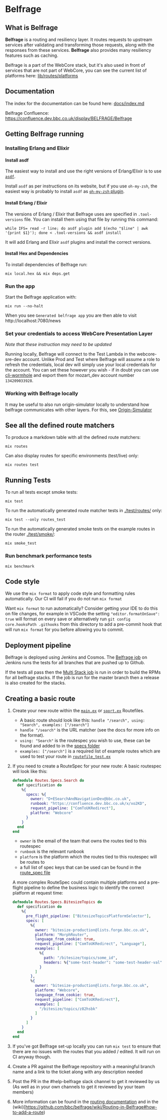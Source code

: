 # Belfrage
## What is Belfrage

__Belfrage__ is a routing and resiliency layer. It routes requests to upstream services after validating and transforming those requests, along with the responses from these services.  __Belfrage__ also provides many resiliency features such as caching.

Belfrage is a part of the WebCore stack, but it's also used in front of services that are not part of WebCore, you can see the current list of platforms here: [lib/routes/platforms](lib/routes/platforms)

## Documentation
The index for the documentation can be found here: [docs/index.md](docs/index.md)

Belfrage Confluence: https://confluence.dev.bbc.co.uk/display/BELFRAGE/Belfrage

## Getting Belfrage running

### Installing Erlang and Elixir

#### Install asdf

The easiest way to install and use the right versions of Erlang/Elixir is to
use [`asdf`](https://asdf-vm.com/).

Install `asdf` as per instructions on its website, but if you use `oh-my-zsh`,
the easiest way is probably to install `asdf` as [`oh-my-zsh`
plugin](https://github.com/ohmyzsh/ohmyzsh/tree/master/plugins/asdf).

#### Install Erlang / Elixir

The versions of Erlang / Elixir that Belfrage uses are specified in
`.tool-versions` file. You can install them using that file by running this
command:

```
while IFS= read -r line; do asdf plugin add $(echo "$line" | awk '{print $1}'); done < .tool-versions && asdf install
```

It will add Erlang and Elixir `asdf` plugins and install the correct versions.

#### Install Hex and Dependencies

To install dependencies of Belfrage run:

```
mix local.hex && mix deps.get
```

### Run the app

Start the Belfrage application with:

```
mix run --no-halt
```

When you see `Generated belfrage app` you are then able to visit http://localhost:7080/news

### Set your credentials to access WebCore Presentation Layer

*Note that these instruction may need to be updated*

Running locally, Belfrage will connect to the Test Lambda in the
webcore-sre-dev account. Unlike Prod and Test where Belfrage will assume a role
to refresh the credentials, local dev will simply use your local credentials
for the account. You can set these however you wish - if in doubt you can use
[cli-wormhole](https://github.com/bbc/cli-wormhole) and export them for
mozart_dev account number `134209033928`.

### Working with Belfrage locally
It may be useful to also run origin-simulator locally to understand how belfrage communicates with other layers. For this, see [Origin-Simulator](https://github.com/bbc/origin_simulator)

## See all the defined route matchers

To produce a markdown table with all the defined route matchers:

```
mix routes
```

Can also display routes for specific environments (test/live) only:

```
mix routes test
```

## Running Tests

To run all tests except smoke tests:

```
mix test
```

To run the automatically generated route matcher tests in [./test/routes/](./test/routes/) only:

```
mix test --only routes_test
```

To run the automatically generated smoke tests on the example routes in the router [./test/smoke/](./test/smoke/):

```
mix smoke_test
```

### Run benchmark performance tests

```
mix benchmark
```

## Code style
We use the `mix format` to apply code style and formatting rules automatically. Our CI will fail if you do not run `mix format`

Want `mix format` to run automatically? Consider getting your IDE to do this on file changes, for example in VSCode the setting `"editor.formatOnSave": true` will format on every save or alternatively run `git config core.hooksPath .githooks` from this directory to add a pre-commit hook that will run `mix format` for you before allowing you to commit.

## Deployment pipeline
Belfrage is deployed using Jenkins and Cosmos. The [Belfrage job](https://ci.news.tools.bbc.co.uk/job/bbc/job/belfrage/) on Jenkins runs the tests for all branches that are pushed up to Github.

If the tests all pass then the [Multi Stack job](https://ci.news.tools.bbc.co.uk/job/belfrage-multi-stack/) is run in order to build the RPMs for all belfrage stacks. If the job is run for the master branch then a release is also created for the stacks.

## Creating a basic route
1. Create your new route within the [`main.ex`](lib/routes/routefiles/main.ex) or [`sport.ex`](lib/routes/routefiles/sport.ex) Routefiles.
    - A basic route should look like this: `handle "/search", using: "Search", examples: ["/search"]`
    - `handle "/search"` is the URL matcher (see the docs for more info on the format).
    - `using: "Search"` is the routespec you wish to use, these can be found and added to in the [specs folder](lib/routes/specs)
    - `examples: ["/search"]` is a required list of example routes which are used to test your route in [`routefile_test.ex`](test/routes/routefile_test.ex)

2. If you need to create a RouteSpec for your new route:
    A basic routespec will look like this:
    ```elixir
    defmodule Routes.Specs.Search do
      def specification do
        %{
          specs: %{
            owner: "D+ESearchAndNavigationDev@bbc.co.uk",
            runbook: "https://confluence.dev.bbc.co.uk/x/xo2KD",
            request_pipeline: ["ComToUKRedirect"],
            platform: "Webcore"
          }
        }
      end
    end
    ```
    - `owner` is the email of the team that owns the routes tied to this routespec
    - `runbook` is the relevant runbook
    - `platform` is the platform which the routes tied to this routespec will be routes to
    - a full list of spec keys that can be used can be found in the [route_spec file](lib/belfrage/route_spec.ex)


    A more complex RouteSpec could contain multiple platforms and a pre-flight pipeline to define the business logic to identify the correct platform at request time:
    ```elixir
    defmodule Routes.Specs.BitesizeTopics do
      def specification do
        %{
          pre_flight_pipeline: ["BitesizeTopicsPlatformSelector"],
          specs: [
            %{
              owner: "bitesize-production@lists.forge.bbc.co.uk",
              platform: "MorphRouter",
              language_from_cookie: true,
              request_pipeline: ["ComToUKRedirect", "Language"],
              examples: [
                %{
                  path: "/bitesize/topics/some_id",
                  headers: %{"some-test-header": "some-test-header-val"}
                }
              ]
            },
            %{
              owner: "bitesize-production@lists.forge.bbc.co.uk",
              platform: "Webcore",
              language_from_cookie: true,
              request_pipeline: ["ComToUKRedirect"],
              examples: [
                "/bitesize/topics/z82hsbk"
              ]
            }
          ]
        }
      end
    end
    ```
3. If you've got Belfrage set-up locally you can run `mix test` to ensure that there are no issues with the routes that you added / edited. It will run on CI anyway though.

5. Create a PR against the Belfrage repository with a meaningful branch name and a link to the ticket along with any description needed

6. Post the PR in the #help-belfrage slack channel to get it reviewed by us (As well as in your own channels to get it reviewed by your team members)

7. More information can be found in the [routing documentation](docs/topics/routing/routing.md) and in  the (wiki)[https://github.com/bbc/belfrage/wiki/Routing-in-Belfrage#how-to-add-a-route)

